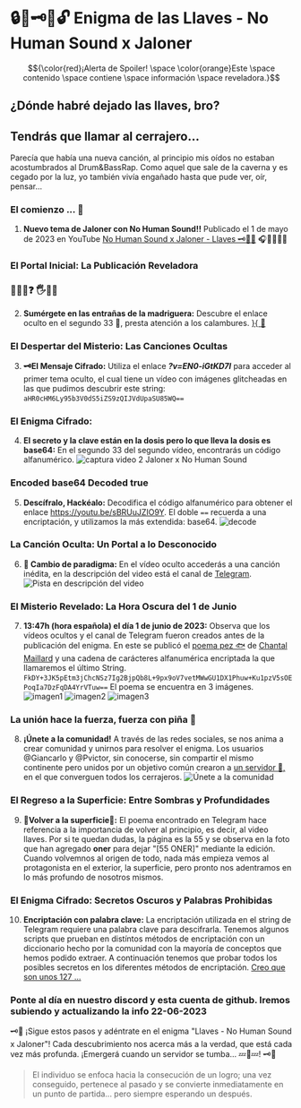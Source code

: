 # 🔒🔑🗝🔧🔓 Enigma de las Llaves - No Human Sound x Jaloner


$${\color{red}¡Alerta de Spoiler! \space \color{orange}Este \space contenido \space contiene \space información \space reveladora.}$$
 

## ¿Dónde habré dejado las llaves, bro?
## Tendrás que llamar al cerrajero...

Parecía que había una nueva canción, al principio mis oídos no estaban acostumbrados al Drum&BassRap. Como aquel que sale de la caverna y es cegado por la luz, yo también vivía engañado hasta que pude ver, oír, pensar...

### El comienzo ... 🦠
1. **Nuevo tema de Jaloner con No Human Sound!!**
Publicado el 1 de mayo de 2023 en YouTube [No Human Sound x Jaloner - Llaves 🗝🔑🔧](https://www.youtube.com/watch?v=AJAC-WRFcns)
🎧🍿👏🙏🙌

### El Portal Inicial: La Publicación Reveladora

### 🔴💊🔵❓ 🖐🤔💭
2. **Sumérgete en las entrañas de la madriguera:**
   Descubre el enlace oculto en el segundo 33 🤫, presta atención a los calambures.
   [ }{ 👀 ](https://www.youtube.com/watch?v=AJAC-WRFcns&t=33)

### El Despertar del Misterio: Las Canciones Ocultas
3. **🗝El Mensaje Cifrado:**
   Utiliza el enlace **_?v=EN0-iGtKD7I_** para acceder al primer tema oculto, el cual tiene un vídeo con imágenes glitcheadas en las que pudimos descubrir este string:
   ``` aHR0cHM6Ly95b3V0dS5iZS9zQIJVdUpaSU85WQ== ```

### El Enigma Cifrado: 
4. **El secreto y la clave están en la dosis pero lo que lleva la dosis es base64:**
   En el segundo 33 del segundo vídeo, encontrarás un código alfanumérico.
   ![captura video 2 Jaloner x No Human Sound](https://github.com/orgimeno/llaves/main/images/key4story.png)

### Encoded base64 Decoded true
5. **Descífralo, Hackéalo:**
   Decodifica el código alfanumérico para obtener el enlace https://youtu.be/sBRUuJZIO9Y.
   El doble ```==``` recuerda a una encriptación, y utilizamos la más extendida: base64.
   ![decode](https://github.com/orgimeno/llaves/main/images/key4story.png)

### La Canción Oculta: Un Portal a lo Desconocido
6. **🔑 Cambio de paradigma:**
   En el vídeo oculto accederás a una canción inédita, en la descripción del video está el canal de [Telegram](https://t.me/+bsIzOWziGRA5MWFk).
   ![Pista en descripción del video](https://github.com/orgimeno/llaves/main/images/key4story.png)

### El Misterio Revelado: La Hora Oscura del 1 de Junio
7. **13:47h (hora española) el día 1 de junio de 2023:**
   Observa que los vídeos ocultos y el canal de Telegram fueron creados antes de la publicación del enigma. En este se publicó el [poema pez 🐟](https://youtu.be/nRQ4wvt0gm8) de [Chantal Maillard](https://chantalmaillard.com/) y una cadena de carácteres alfanumérica encriptada la que llamaremos el último String.
    ```FkDY+3JK5pEtm3jChcNSz7Ig2BjpQb8L+9px9oV7vetMWwGU1DX1Phuw+Ku1pzV5sOEPoqIa7DzFqDA4YrVTuw==``` 
   El poema se encuentra en 3 imágenes.
   ![imagen1](https://github.com/santibreo/jaloner_llave3/blob/main/images/1.jpg)
   ![imagen2](https://github.com/santibreo/jaloner_llave3/blob/main/images/2.jpg)
   ![imagen3](https://github.com/santibreo/jaloner_llave3/blob/main/images/3.jpg)

### La unión hace la fuerza, fuerza con piña 🍍
8. **¡Únete a la comunidad!**
   A través de las redes sociales, se nos anima a crear comunidad y unirnos para resolver el enigma. Los usuarios @Giancarlo y @Pvictor, sin conocerse, sin compartir el mismo continente pero unidos por un objetivo común crearon a [un servidor 🙇‍,](https://discord.gg/WNj4vHDm) en el que converguen todos los cerrajeros.
   ![Únete a la comunidad](https://github.com/orgimeno/llaves/main/images/key4story.png)

### El Regreso a la Superficie: Entre Sombras y Profundidades
9. **🐠Volver a la superficie🐡:**
    El poema encontrado en Telegram hace referencia a la importancia de volver al principio, es decir, al video llaves. Por si te quedan dudas, la página es la 55 y se observa en la foto que han agregado **__oner__** para dejar "[55 ONER]" mediante la edición. Cuando volvemnos al origen de todo, nada más empieza vemos al protagonista en el exterior, la superficie, pero pronto nos adentramos en lo más profundo de nosotros mismos.

    

### El Enigma Cifrado: Secretos Oscuros y Palabras Prohibidas
10. **Encriptación con palabra clave:**
    La encriptación utilizada en el string de Telegram requiere una palabra clave para descifrarla. Tenemos algunos scripts que prueban en distíntos métodos de encriptación con un diccionario hecho por la comunidad con la mayoría de conceptos que hemos podido extraer. A continuación tenemos que probar todos los posibles secretos en los diferentes métodos de encriptación. [Creo que son unos 127 ...](https://encode-decode.com/encryption-functions/)

  ### Ponte al día en nuestro discord y esta cuenta de github. Iremos subiendo y actualizando la info 22-06-2023

🗝️🎵 ¡Sigue estos pasos y adéntrate en el enigma "Llaves - No Human Sound x Jaloner"! Cada descubrimiento nos acerca más a la verdad, que está cada vez más profunda. ¡Emergerá cuando un servidor se tumba... 💤🛌💤! 🗝️🎵

> El individuo se enfoca hacia la consecución de un logro; una vez conseguido, pertenece al pasado y se convierte inmediatamente en un punto de partida... pero siempre esperando un después.
